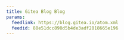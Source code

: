 ```yaml
---
title: Gitea Blog Blog
params:
  feedlink: https://blog.gitea.io/atom.xml
  feedid: 88e51dcc898d5b4de3adf2818665e196
---
```

